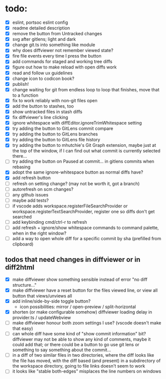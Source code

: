 # todo:

- [x] eslint, portsoc eslint config
- [x] readme detailed description
- [x] remove the button from Untracked changes
- [x] svg after gitlens; light and dark
- [x] change git.ts into something like module
- [x] why does diffviewer not remember viewed state?
- [x] fire file events every time I press the button
- [x] add commands for staged and working tree diffs
- [x] figure out how to make reload with open diffs work
- [x] read and follow ux guidelines
- [x] change icon to codicon book?
- [x] publish!
- [x] change waiting for git from endless loop to loop that finishes, move that
      to a function
- [x] fix to work reliably with non-git files open
- [x] add the button to stashes, too
- [x] show untracked files in stash diffs
- [x] fix diffviewer's line clicking
- [x] ignore whitespace with diffEditor.ignoreTrimWhitespace setting
- [x] try adding the button to GitLens commit compare
- [x] try adding the button to GitLens branches
- [x] try adding the button to GitLens file history
- [x] try adding the button to mhutchie's Git Graph extension, maybe just at the
      top of the window, if I can find out what commit is currently selected
      there...
- [ ] try adding the button on Paused at commit... in gitlens commits when
      rebasing
- [x] adopt the same ignore-whitespace button as normal diffs have?
- [x] add refresh button
- [ ] refresh on setting change? (may not be worth it, got a branch)
- [ ] autorefresh on scm changes?
- [ ] any github issues
- [ ] maybe add tests?
- [ ] if vscode adds workspace.registerFileSearchProvider or
      workspace.registerTextSearchProvider, register one so diffs don't get
      searched
- [ ] add keybinding cmd/ctrl-r to refresh
- [ ] add refresh + ignore/show whitespace commands to command palette, when in
      the right window?
- [ ] add a way to open whole diff for a specific commit by sha (prefilled from clipboard)

## todos that need changes in diffviewer or in diff2html

- [x] make diffviewer show something sensible instead of error "no diff
      structure..."
- [x] make diffviewer have a reset button for the files viewed line, or view all
      button that views/unviews all
- [x] add inline/side-by-side toggle button?
  - icon possibilities: mirror / open-preview / split-horizontal
- [x] shorten (or make configurable somehow) diffviewer loading delay in
      provider.ts / updateWebview
- [ ] make diffviewer honour both zoom settings I use? (vscode doesn't make that
      easy)
- [ ] can whole diff have some kind of "show commit information" bit? diffviewer
      may not be able to show any kind of comments, maybe it could add that; or
      there could be a button to go use git lens or something to say something
      about the commit...
- [ ] in a diff of two similar files in two directories, where the diff looks
      like the file has moved, with the diff based (and present) in a
      subdirectory of the workspace directory, going to file links doesn't seem
      to work
- [ ] it looks like "stable both-edges" misplaces the line numbers on windows
